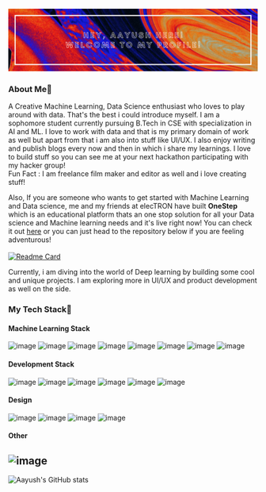 <p align="center">
<img src="https://github.com/AM1CODES/AM1CODES/blob/master/GithubProfile-1.png" alt="drawing"/>
</p>

### About Me👋
A Creative Machine Learning, Data Science enthusiast who loves to play around with data. That's the best i could introduce myself. I am a sophomore student currently pursuing B.Tech in CSE with specialization in AI and ML. I love to work with data and that is my primary domain of work as well but apart from that i am also into stuff like UI/UX. I also enjoy writing and publish blogs every now and then in which i share my learnings. I love to build stuff so you can see me at your next hackathon participating with my hacker group! </br>
Fun Fact : I am freelance film maker and editor as well and i love creating stuff!

Also, If you are someone who wants to get started with Machine Learning and Data science, me and my friends at elecTRON have built **OneStep** which is an educational platform thats an one stop solution for all your Data science and Machine learning needs and it's live right now! You can check it out [here](https://onestep-electron.github.io/) or you can just head to the repository below if you are feeling adventurous!
</br>
</br>
[![Readme Card](https://github-readme-stats.vercel.app/api/pin/?username=OneStep-elecTRON&repo=onestep-electron.github.io&theme=tokyonight)](https://github.com/OneStep-elecTRON/onestep-electron.github.io)

Currently, i am diving into the world of Deep learning by building some cool and unique projects. I am exploring more in UI/UX and product development as well on the side. 

### My Tech Stack🚀
#### Machine Learning Stack
![image](https://img.shields.io/badge/Python-3776AB?style=for-the-badge&logo=python&logoColor=white)
![image](https://img.shields.io/badge/pandas%20-%23150458.svg?&style=for-the-badge&logo=pandas&logoColor=white)
![image](https://img.shields.io/badge/numpy%20-%23013243.svg?&style=for-the-badge&logo=numpy&logoColor=white)
![image](https://img.shields.io/badge/Jupyter-F37626.svg?&style=for-the-badge&logo=Jupyter&logoColor=white)
![image](https://img.shields.io/badge/OpenCV-27338e?style=for-the-badge&logo=OpenCV&logoColor=white)
![image](https://img.shields.io/badge/Keras-D00000?style=for-the-badge&logo=Keras&logoColor=white)
![image](https://img.shields.io/badge/TensorFlow-FF6F00?style=for-the-badge&logo=TensorFlow&logoColor=white)
![image](https://img.shields.io/badge/scikit_learn-F7931E?style=for-the-badge&logo=scikit-learn&logoColor=white)
#### Development Stack
![image](https://img.shields.io/badge/HTML5-E34F26?style=for-the-badge&logo=html5&logoColor=white)
![image](https://img.shields.io/badge/CSS3-1572B6?style=for-the-badge&logo=css3&logoColor=white)
![image](https://img.shields.io/badge/JavaScript-F7DF1E?style=for-the-badge&logo=javascript&logoColor=black)
![image](https://img.shields.io/badge/Bootstrap-563D7C?style=for-the-badge&logo=bootstrap&logoColor=white)
![image](https://img.shields.io/badge/Dart-0175C2?style=for-the-badge&logo=dart&logoColor=white)
![image](https://img.shields.io/badge/Flutter-02569B?style=for-the-badge&logo=flutter&logoColor=white)
#### Design
![image](https://img.shields.io/badge/Figma-F24E1E?style=for-the-badge&logo=figma&logoColor=white)
![image](https://img.shields.io/badge/Adobe%20XD-FF61F6?style=for-the-badge&logo=Adobe%20XD&logoColor=white)
![image](https://img.shields.io/badge/Adobe%20Photoshop-31A8FF?style=for-the-badge&logo=Adobe%20Photoshop&logoColor=black)
![image](https://img.shields.io/badge/Canva-%2300C4CC.svg?&style=for-the-badge&logo=Canva&logoColor=white)
#### Other
![image](https://img.shields.io/badge/Java-ED8B00?style=for-the-badge&logo=java&logoColor=white)
-----

![Aayush's GitHub stats](https://github-readme-stats.vercel.app/api?username=AM1CODES&show_icons=true&theme=tokyonight)


